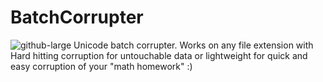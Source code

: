 # BatchCorrupter
![github-large](http://prntscr.com/stz3q3)
Unicode batch corrupter. Works on any file extension with Hard hitting corruption for untouchable data or lightweight for quick and easy corruption of your "math homework" :)
